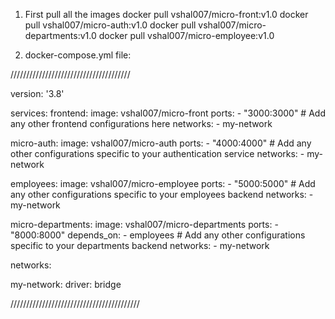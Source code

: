 1. First pull all the images
 docker pull vshal007/micro-front:v1.0
 docker pull vshal007/micro-auth:v1.0
 docker pull vshal007/micro-departments:v1.0
 docker pull vshal007/micro-employee:v1.0

2. docker-compose.yml file:

////////////////////////////////////// 

version: '3.8'

services:
  frontend:
    image: vshal007/micro-front
    ports:
      - "3000:3000"
    # Add any other frontend configurations here
    networks:
      - my-network

  micro-auth:
    image: vshal007/micro-auth
    ports:
      - "4000:4000"
    # Add any other configurations specific to your authentication service
    networks:
      - my-network

  employees:
    image: vshal007/micro-employee
    ports:
      - "5000:5000"
    # Add any other configurations specific to your employees backend
    networks:
      - my-network

  micro-departments:
    image: vshal007/micro-departments
    ports:
      - "8000:8000"
    depends_on:
      - employees
    # Add any other configurations specific to your departments backend
    networks:
      - my-network


networks:

  my-network:
    driver: bridge
    
/////////////////////////////////////////
